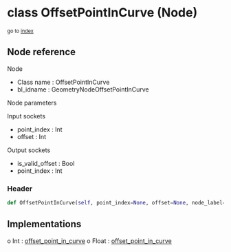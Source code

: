 # class OffsetPointInCurve (Node)

<sub>go to [index](/docs/index.md)</sub>

## Node reference

Node
 - Class name : OffsetPointInCurve
 - bl_idname : GeometryNodeOffsetPointInCurve

Node parameters

Input sockets
 - point_index : Int
 - offset : Int

Output sockets
 - is_valid_offset : Bool
 - point_index : Int

### Header

``` python
def OffsetPointInCurve(self, point_index=None, offset=None, node_label=None, node_color=None):
```

## Implementations

o Int : [offset_point_in_curve](/docs/GeoNodes_classes/offset_point_in_curve.md) 
o Float : [offset_point_in_curve](/docs/GeoNodes_classes/offset_point_in_curve.md) 

